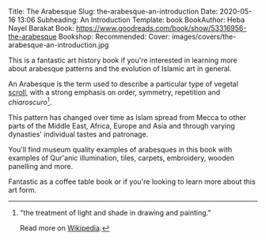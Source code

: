 Title: The Arabesque
Slug: the-arabesque-an-introduction
Date: 2020-05-16 13:06
Subheading: An Introduction
Template: book
BookAuthor: Heba Nayel Barakat
Book: https://www.goodreads.com/book/show/53316956-the-arabesque
Bookshop: 
Recommended:
Cover: images/covers/the-arabesque-an-introduction.jpg

This is a fantastic art history book if you're interested in learning more about arabesque patterns and the evolution of Islamic art in general.

An Arabesque is the term used to describe a particular type of vegetal [scroll](https://en.wikipedia.org/wiki/Scroll_(art)), with a strong emphasis on order, symmetry, repetition and *chiaroscuro*[^chiaroscuro].

This pattern has changed over time as Islam spread from Mecca to other parts of the Middle East, Africa, Europe and Asia and through varying dynasties' individual tastes and patronage.

You'll find museum quality examples of arabesques in this book with examples of Qur'anic illumination, tiles, carpets, embroidery, wooden panelling and more.

Fantastic as a coffee table book or if you're looking to learn more about this art form.

[^chiaroscuro]: 
    "the treatment of light and shade in drawing and painting."
    
    Read more on [Wikipedia](https://en.wikipedia.org/wiki/Chiaroscuro).